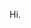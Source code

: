 Hi.
              
<!--
**aleksikyto/aleksikyto** is a ✨ _special_ ✨ repository because its `README.md` (this file) appears on your GitHub profile.

### Hello you! 👋

I am Aleksi, entry-level software developer and passionated code writer.

- 🎓 Communication and Information Technologies student in Metropolia UAS
- 📱 Majoring in Mobile Solutions
- 😊 Most familiar with Javascript / React native, but willing to learn new coding languages.
- ⌚ Spending spare time with family, friends or gym

⬇️Most recent repositories below!⬇️

Here are some ideas to get you started:

- 🔭 I’m currently working on ...
- 🌱 I’m currently learning ...
- 👯 I’m looking to collaborate on ...
- 🤔 I’m looking for help with ...
- 💬 Ask me about ...
- 📫 How to reach me: ...
- 📚 Currently learning Sensor Based Mobile Applications with Kotlin.
- 😄 Pronouns: ...
- ⚡ Fun fact: ...
-->
